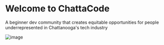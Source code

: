 # Welcome to ChattaCode

A beginner dev community that creates equitable opportunities for people underrepresented in Chattanooga's tech industry

![image](https://github.com/TheClutchC/chattacode-reactified/assets/102885927/9e7fb903-8fb4-42dd-8a1b-bb86555f6efc)
